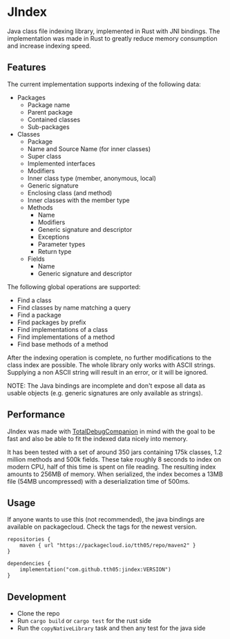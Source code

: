 # JIndex

Java class file indexing library, implemented in Rust with JNI bindings. The implementation was made in Rust to greatly
reduce memory consumption and increase indexing speed.

## Features

The current implementation supports indexing of the following data:

- Packages
    - Package name
    - Parent package
    - Contained classes
    - Sub-packages
- Classes
    - Package
    - Name and Source Name (for inner classes)
    - Super class
    - Implemented interfaces
    - Modifiers
    - Inner class type (member, anonymous, local)
    - Generic signature
    - Enclosing class (and method)
    - Inner classes with the member type
    - Methods
        - Name
        - Modifiers
        - Generic signature and descriptor
        - Exceptions
        - Parameter types
        - Return type
    - Fields
        - Name
        - Generic signature and descriptor

The following global operations are supported: 
- Find a class
- Find classes by name matching a query
- Find a package
- Find packages by prefix
- Find implementations of a class
- Find implementations of a method
- Find base methods of a method

After the indexing operation is complete, no further modifications to the class index are possible. The whole library
only works with ASCII strings. Supplying a non ASCII string will result in an error, or it will be ignored.

NOTE: The Java bindings are incomplete and don't expose all data as usable objects (e.g. generic signatures are only
available as strings).

## Performance

JIndex was made with [TotalDebugCompanion](https://github.com/Minecraft-TA/TotalDebugCompanion) in mind with the goal
to be fast and also be able to fit the indexed data nicely into memory.

It has been tested with a set of around 350 jars containing 175k classes, 1.2 million methods and 500k fields. These
take roughly 8 seconds to index on modern CPU, half of this time is spent on file reading. The resulting index amounts
to 256MB of memory. When serialized, the index becomes a 13MB file (54MB uncompressed) with a deserialization time of
500ms.

## Usage

If anyone wants to use this (not recommended), the java bindings are available on packagecloud. Check the tags for the
newest version.

```grooy
repositories {
    maven { url "https://packagecloud.io/tth05/repo/maven2" }
}

dependencies {
    implementation("com.github.tth05:jindex:VERSION")
}
```

## Development

- Clone the repo
- Run `cargo build` or `cargo test` for the rust side
- Run the `copyNativeLibrary` task and then any test for the java side
